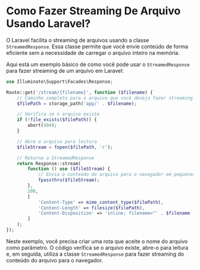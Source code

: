 # Como Fazer Streaming De Arquivo Usando Laravel?
O Laravel facilita o streaming de arquivos usando a classe `StreamedResponse`. Essa classe permite que você envie conteúdo de forma eficiente sem a necessidade de carregar o arquivo inteiro na memória.

Aqui está um exemplo básico de como você pode usar o `StreamedResponse` para fazer streaming de um arquivo em Laravel:

```php
use Illuminate\Support\Facades\Response;

Route::get('/stream/{filename}', function ($filename) {
    // Caminho completo para o arquivo que você deseja fazer streaming
    $filePath = storage_path('app/' . $filename);

    // Verifica se o arquivo existe
    if (!file_exists($filePath)) {
        abort(404);
    }

    // Abre o arquivo para leitura
    $fileStream = fopen($filePath, 'r');

    // Retorna a StreamedResponse
    return Response::stream(
        function () use ($fileStream) {
            // Envia o conteúdo do arquivo para o navegador em pequenos pedaços
            fpassthru($fileStream);
        },
        200,
        [
            'Content-Type' => mime_content_type($filePath),
            'Content-Length' => filesize($filePath),
            'Content-Disposition' => 'inline; filename="' . $filename . '"',
        ]
    );
});
```

Neste exemplo, você precisa criar uma rota que aceite o nome do arquivo como parâmetro. O código verifica se o arquivo existe, abre-o para leitura e, em seguida, utiliza a classe `StreamedResponse` para fazer streaming do conteúdo do arquivo para o navegador.
